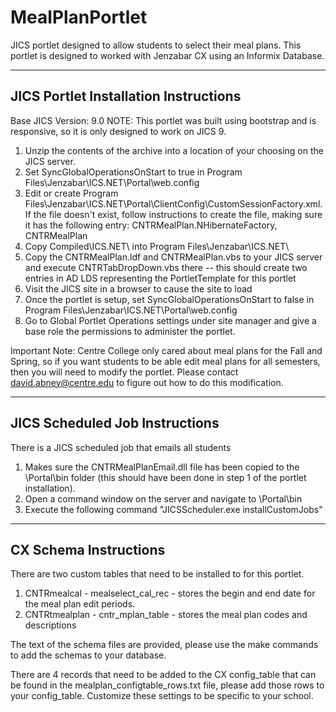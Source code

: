 # MealPlanPortlet
JICS portlet designed to allow students to select their meal plans.  This portlet is designed to worked with Jenzabar CX using an Informix Database.

-------------------------------------------------------------------------------
JICS Portlet Installation Instructions
-------------------------------------------------------------------------------

Base JICS Version: 9.0
NOTE: This portlet was built using bootstrap and is responsive, so it is only 
designed to work on JICS 9.

1. Unzip the contents of the archive into a location of your choosing on the
 JICS server.
2. Set SyncGlobalOperationsOnStart to true in Program Files\Jenzabar\ICS.NET\Portal\web.config
3. Edit or create Program Files\Jenzabar\ICS.NET\Portal\ClientConfig\CustomSessionFactory.xml. 
If the file doesn't exist, follow instructions to create the file, making sure it has the following entry:
	<SessionFactory>CNTRMealPlan.NHibernateFactory, CNTRMealPlan</SessionFactory>
5. Copy Compiled\ICS.NET\ into Program Files\Jenzabar\ICS.NET\
6. Copy the CNTRMealPlan.ldf and CNTRMealPlan.vbs to your JICS server and 
execute CNTRTabDropDown.vbs there -- this should create two entries in AD LDS 
representing the PortletTemplate for this portlet
7. Visit the JICS site in a browser to cause the site to load
8. Once the portlet is setup, set SyncGlobalOperationsOnStart to false in 
Program Files\Jenzabar\ICS.NET\Portal\web.config
9. Go to Global Portlet Operations settings under site manager and give a base
 role the permissions to administer the portlet.

Important Note: Centre College only cared about meal plans for the Fall and
Spring, so if you want students to be able edit meal plans for all semesters,
then you will need to modify the portlet. Please contact david.abney@centre.edu
to figure out how to do this modification. 


-------------------------------------------------------------------------------
JICS Scheduled Job Instructions
-------------------------------------------------------------------------------

There is a JICS scheduled job that emails all students

1. Makes sure the CNTRMealPlanEmail.dll file has been copied to the 
<JICSInstallDir>\Portal\bin folder (this should have been done in step 1 of the
portlet installation).
2. Open a command window on the server and navigate to 
<JICSInstallDir>\Portal\bin
3. Execute the following command "JICSScheduler.exe installCustomJobs"


-------------------------------------------------------------------------------
CX Schema Instructions
-------------------------------------------------------------------------------

There are two custom tables that need to be installed to for this portlet.

1. CNTRmealcal - mealselect_cal_rec - stores the begin and end date for the 
meal plan edit periods.
2. CNTRtmealplan - cntr_mplan_table - stores the meal plan codes and descriptions

The text of the schema files are provided, please use the make commands to add
the schemas to your database.

There are 4 records that need to be added to the CX config_table that can be 
found in the mealplan_configtable_rows.txt file, please add those rows to your
config_table.  Customize these settings to be specific to your school.
